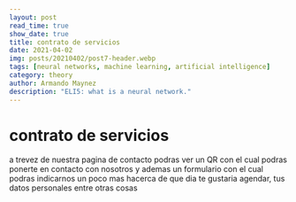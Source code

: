 ```yaml
---
layout: post
read_time: true
show_date: true
title: contrato de servicios
date: 2021-04-02
img: posts/20210402/post7-header.webp
tags: [neural networks, machine learning, artificial intelligence]
category: theory
author: Armando Maynez
description: "ELI5: what is a neural network."
---
```

# contrato de servicios   
a trevez de nuestra pagina de contacto podras ver un QR con el cual podras ponerte en contacto con nosotros y ademas un formulario con el cual podras indicarnos un poco mas hacerca de que dia te gustaria agendar, tus datos personales entre otras cosas 
 
